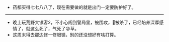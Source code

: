 - 药都买得七七八八了，现在需要做的就是出门一定要防护好了。
- ---
- 晚上玩荒野大镖客2，不小心闯到警局里，被围攻，🐎被杀了，已经培养深厚感情了，就这么死了，气死了😡草。
- 这周末得去那边修一修眼镜，别的还没想好有啥打算。